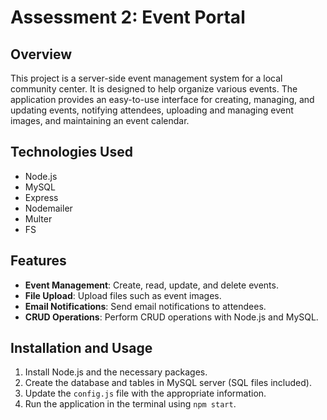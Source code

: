 # Assessment 2: Event Portal

## Overview

This project is a server-side event management system for a local community center. It is designed to help organize various events. The application provides an easy-to-use interface for creating, managing, and updating events, notifying attendees, uploading and managing event images, and maintaining an event calendar.

## Technologies Used

- Node.js
- MySQL
- Express
- Nodemailer
- Multer
- FS

## Features

- **Event Management**: Create, read, update, and delete events.
- **File Upload**: Upload files such as event images.
- **Email Notifications**: Send email notifications to attendees.
- **CRUD Operations**: Perform CRUD operations with Node.js and MySQL.

## Installation and Usage

1. Install Node.js and the necessary packages.
2. Create the database and tables in MySQL server (SQL files included).
3. Update the `config.js` file with the appropriate information.
4. Run the application in the terminal using `npm start`.
